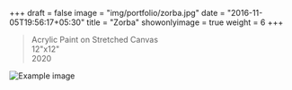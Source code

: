 +++
draft = false
image = "img/portfolio/zorba.jpg"
date = "2016-11-05T19:56:17+05:30"
title = "Zorba"
showonlyimage = true
weight = 6
+++

>Acrylic Paint on Stretched Canvas   
>12"x12"  
>2020 
<!--more-->
![Example image](/img/portfolio/zorba.jpg)

